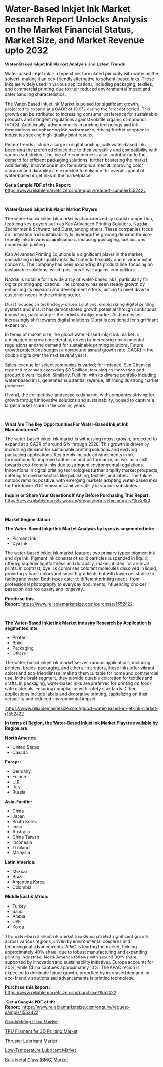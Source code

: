 <p><h1>Water-Based Inkjet Ink Market Research Report Unlocks Analysis on the Market Financial Status, Market Size, and Market Revenue upto 2032</h1></p><p><strong>Water-Based Inkjet Ink Market Analysis and Latest Trends</strong></p>
<p><p>Water-based inkjet ink is a type of ink formulated primarily with water as the solvent, making it an eco-friendly alternative to solvent-based inks. These inks are widely used in various applications, including packaging, textiles, and commercial printing, due to their reduced environmental impact and safer handling characteristics. </p><p>The Water-Based Inkjet Ink Market is poised for significant growth, projected to expand at a CAGR of 13.6% during the forecast period. This growth can be attributed to increasing consumer preference for sustainable products and stringent regulations against volatile organic compounds (VOCs). Additionally, advancements in printing technology and ink formulations are enhancing ink performance, driving further adoption in industries seeking high-quality print results. </p><p>Recent trends include a surge in digital printing, with water-based inks becoming the preferred choice due to their versatility and compatibility with various substrates. The rise of e-commerce is also contributing to the demand for efficient packaging solutions, further bolstering the market. Additionally, innovations in ink formulations aimed at improving color vibrancy and durability are expected to enhance the overall appeal of water-based inkjet inks in the marketplace.</p></p>
<p><strong>Get a Sample PDF of the Report:&nbsp;</strong> <a href="https://www.reliablemarketsize.com/enquiry/request-sample/1552422?utm_campaign=1836&utm_medium=2&utm_source=Github&utm_content=ia&utm_term=02042025&utm_id=water-based-inkjet-ink">https://www.reliablemarketsize.com/enquiry/request-sample/1552422</a></p>
<p>&nbsp;</p>
<p><strong>Water-Based Inkjet Ink Major Market Players</strong></p>
<p><p>The water-based inkjet ink market is characterized by robust competition, featuring key players such as Kao Advanced Printing Solutions, Nazdar, Zschimmer & Schwarz, and Durst, among others. These companies focus on innovation and sustainability to leverage the growing demand for eco-friendly inks in various applications, including packaging, textiles, and commercial printing.</p><p>Kao Advanced Printing Solutions is a significant player in the market, specializing in high-quality inks that cater to flexibility and environmental concerns. The company has been expanding its product line, focusing on sustainable solutions, which positions it well against competitors. </p><p>Nazdar is notable for its wide array of water-based inks, particularly for digital printing applications. The company has seen steady growth by enhancing its research and development efforts, aiming to meet diverse customer needs in the printing sector.</p><p>Durst focuses on technology-driven solutions, emphasizing digital printing systems and inks. It has demonstrated growth potential through continuous innovation, particularly in the industrial inkjet market. As businesses increasingly shift towards digital solutions, Durst is positioned for significant expansion.</p><p>In terms of market size, the global water-based inkjet ink market is anticipated to grow considerably, driven by increasing environmental regulations and the demand for sustainable printing solutions. Future growth projections suggest a compound annual growth rate (CAGR) in the double digits over the next several years.</p><p>Sales revenue for select companies is varied; for instance, Sun Chemical reported revenues exceeding $3.5 billion, focusing on innovation and product diversification. Similarly, Fujifilm, with its diverse portfolio including water-based inks, generates substantial revenue, affirming its strong market presence.</p><p>Overall, the competitive landscape is dynamic, with companies striving for growth through innovative solutions and sustainability, poised to capture a larger market share in the coming years.</p></p>
<p>&nbsp;</p>
<p><strong>What Are The Key Opportunities For Water-Based Inkjet Ink Manufacturers?</strong></p>
<p><p>The water-based inkjet ink market is witnessing robust growth, projected to expand at a CAGR of around 6% through 2028. This growth is driven by increasing demand for sustainable printing solutions and evolving packaging applications. Key trends include advancements in ink formulations for improved adhesion and performance, as well as a shift towards eco-friendly inks due to stringent environmental regulations. Innovations in digital printing technologies further amplify market prospects, catering to diverse sectors like publishing, textiles, and labels. The future outlook remains positive, with emerging markets adopting water-based inks for their lower VOC emissions and versatility in various substrates.</p></p>
<p><strong>Inquire or Share Your Questions If Any Before Purchasing This Report:</strong> <a href="https://www.reliablemarketsize.com/enquiry/pre-order-enquiry/1552422?utm_campaign=1836&utm_medium=2&utm_source=Github&utm_content=ia&utm_term=02042025&utm_id=water-based-inkjet-ink">https://www.reliablemarketsize.com/enquiry/pre-order-enquiry/1552422</a></p>
<p>&nbsp;</p>
<p><strong>Market Segmentation</strong></p>
<p><strong>The Water-Based Inkjet Ink Market Analysis by types is segmented into:</strong></p>
<p><ul><li>Pigment Ink</li><li>Dye Ink</li></ul></p>
<p><p>The water-based inkjet ink market features two primary types: pigment ink and dye ink. Pigment ink consists of solid particles suspended in liquid, offering superior lightfastness and durability, making it ideal for archival prints. In contrast, dye ink comprises colorant molecules dissolved in liquid, providing vibrant colors and smooth gradients but with lower resistance to fading and water. Both types cater to different printing needs, from professional photography to everyday documents, influencing choices based on desired quality and longevity.</p></p>
<p><strong>Purchase this Report:&nbsp;</strong><a href="https://www.reliablemarketsize.com/purchase/1552422?utm_campaign=1836&utm_medium=2&utm_source=Github&utm_content=ia&utm_term=02042025&utm_id=water-based-inkjet-ink">https://www.reliablemarketsize.com/purchase/1552422</a></p>
<p>&nbsp;</p>
<p><strong>The Water-Based Inkjet Ink Market Industry Research by Application is segmented into:</strong></p>
<p><ul><li>Printer</li><li>Braid</li><li>Packaging</li><li>Others</li></ul></p>
<p><p>The water-based inkjet ink market serves various applications, including printers, braids, packaging, and others. In printers, these inks offer vibrant colors and eco-friendliness, making them suitable for home and commercial use. In the braid segment, they provide durable coloration for textiles and crafts. In packaging, water-based inks are preferred for printing on food-safe materials, ensuring compliance with safety standards. Other applications include labels and decorative printing, capitalizing on their versatility and reduced environmental impact.</p></p>
<p><a href="https://www.reliablemarketsize.com/global-water-based-inkjet-ink-market-r1552422?utm_campaign=1836&utm_medium=2&utm_source=Github&utm_content=ia&utm_term=02042025&utm_id=water-based-inkjet-ink">&nbsp;https://www.reliablemarketsize.com/global-water-based-inkjet-ink-market-r1552422</a></p>
<p><strong>In terms of Region, the Water-Based Inkjet Ink Market Players available by Region are:</strong></p>
<p>
    <p> <strong> North America: </strong>
        <ul>
            <li>United States</li>
            <li>Canada</li>
        </ul>
        </p> 
    <p> <strong> Europe: </strong>
        <ul>
            <li>Germany</li>
            <li>France</li>
            <li>U.K.</li>
            <li>Italy</li>
            <li>Russia</li>
        </ul>
        </p> 
    <p> <strong> Asia-Pacific: </strong>
        <ul>
            <li>China</li>
            <li>Japan</li>
            <li>South Korea</li>
            <li>India</li>
            <li>Australia</li>
            <li>China Taiwan</li>
            <li>Indonesia</li>
            <li>Thailand</li>
            <li>Malaysia</li>
        </ul>
        </p> 
    <p> <strong> Latin America: </strong>
        <ul>
            <li>Mexico</li>
            <li>Brazil</li>
            <li>Argentina Korea</li>
            <li>Colombia</li>
        </ul>
        </p> 
    <p> <strong> Middle East & Africa: </strong>
        <ul>
            <li>Turkey</li>
            <li>Saudi</li>
            <li>Arabia</li>
            <li>UAE</li>
            <li>Korea</li>
        </ul>
    </p>
    </p>
<p><p>The water-based inkjet ink market has demonstrated significant growth across various regions, driven by environmental concerns and technological advancements. APAC is leading the market, holding approximately 40% share, due to robust manufacturing and expanding printing industries. North America follows with around 30% share, supported by innovation and sustainability initiatives. Europe accounts for 20%, while China captures approximately 10%. The APAC region is expected to dominate future growth, propelled by increased demand for eco-friendly solutions and advancements in printing technology.</p></p>
<p><strong>Purchase this Report: </strong><a href="https://www.reliablemarketsize.com/purchase/1552422?utm_campaign=1836&utm_medium=2&utm_source=Github&utm_content=ia&utm_term=02042025&utm_id=water-based-inkjet-ink">https://www.reliablemarketsize.com/purchase/1552422</a></p>
<p>&nbsp;<strong>Get a Sample PDF of the Report:&nbsp;&nbsp;</strong><a href="https://www.reliablemarketsize.com/enquiry/request-sample/1552422?utm_campaign=1836&utm_medium=2&utm_source=Github&utm_content=ia&utm_term=02042025&utm_id=water-based-inkjet-ink">https://www.reliablemarketsize.com/enquiry/request-sample/1552422</a></p>
<p><strong></strong></p>
<p><p><a href="https://github.com/mabutironaldo/Market-Research-Report-List-7/blob/main/gas-welding-hose-market.md?utm_campaign=1836&utm_medium=2&utm_source=Github&utm_content=ia&utm_term=02042025&utm_id=water-based-inkjet-ink">Gas-Welding Hose Market</a></p><p><a href="https://github.com/thatejanet4y/Market-Research-Report-List-1/blob/main/tpu-filament-for-3d-printing-market.md?utm_campaign=1836&utm_medium=2&utm_source=Github&utm_content=ia&utm_term=02042025&utm_id=water-based-inkjet-ink">TPU Filament for 3D Printing Market</a></p><p><a href="https://github.com/arocasanzib6/Market-Research-Report-List-1/blob/main/thruster-lubricant-market.md?utm_campaign=1836&utm_medium=2&utm_source=Github&utm_content=ia&utm_term=02042025&utm_id=water-based-inkjet-ink">Thruster Lubricant Market</a></p><p><a href="https://github.com/arneslullapq/Market-Research-Report-List-1/blob/main/low-temperature-lubricant-market.md?utm_campaign=1836&utm_medium=2&utm_source=Github&utm_content=ia&utm_term=02042025&utm_id=water-based-inkjet-ink">Low-Temperature Lubricant Market</a></p><p><a href="https://github.com/langolaskark/Market-Research-Report-List-1/blob/main/bulk-metal-glass-bmg-market.md?utm_campaign=1836&utm_medium=2&utm_source=Github&utm_content=ia&utm_term=02042025&utm_id=water-based-inkjet-ink">Bulk Metal Glass (BMG) Market</a></p></p>